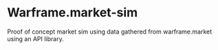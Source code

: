 # Warframe.market-sim
Proof of concept market sim using data gathered from warframe.market using an API library. 
